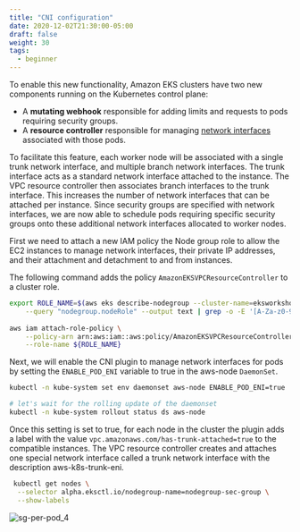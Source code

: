 ```yaml
---
title: "CNI configuration"
date: 2020-12-02T21:30:00-05:00
draft: false
weight: 30
tags:
  - beginner
---
```


To enable this new functionality, Amazon EKS clusters have two new components running on the Kubernetes control plane:

* A **mutating webhook** responsible for adding limits and requests to pods requiring security groups.
* A **resource controller** responsible for managing [network interfaces](https://docs.aws.amazon.com/AWSEC2/latest/UserGuide/using-eni.html) associated with those pods.

To facilitate this feature, each worker node will be associated with a single trunk network interface, and multiple branch network interfaces. The trunk interface acts as a standard network interface attached to the instance. The VPC resource controller then associates branch interfaces to the trunk interface. This increases the number of network interfaces that can be attached per instance. Since security groups are specified with network interfaces, we are now able to schedule pods requiring specific security groups onto these additional network interfaces allocated to worker nodes.

First we need to attach a new IAM policy the Node group role to allow the EC2 instances to manage network interfaces, their private IP addresses, and their attachment and detachment to and from instances.

The following command adds the policy `AmazonEKSVPCResourceController` to a cluster role.

```bash
export ROLE_NAME=$(aws eks describe-nodegroup --cluster-name=eksworkshop-eksctl --nodegroup-name nodegroup-sec-group \
    --query "nodegroup.nodeRole" --output text | grep -o -E '[A-Za-z0-9-]*$')
    
aws iam attach-role-policy \
    --policy-arn arn:aws:iam::aws:policy/AmazonEKSVPCResourceController \
    --role-name ${ROLE_NAME}
```

Next, we will enable the CNI plugin to manage network interfaces for pods by setting the `ENABLE_POD_ENI` variable to true in the aws-node `DaemonSet`.

```bash
kubectl -n kube-system set env daemonset aws-node ENABLE_POD_ENI=true

# let's wait for the rolling update of the daemonset
kubectl -n kube-system rollout status ds aws-node
```

Once this setting is set to true, for each node in the cluster the plugin adds a label with the value `vpc.amazonaws.com/has-trunk-attached=true` to the compatible instances. The VPC resource controller creates and attaches one special network interface called a trunk network interface with the description aws-k8s-trunk-eni.

```bash
 kubectl get nodes \
  --selector alpha.eksctl.io/nodegroup-name=nodegroup-sec-group \
  --show-labels
```

![sg-per-pod_4](/images/sg-per-pod/sg-per-pod_4.png)
